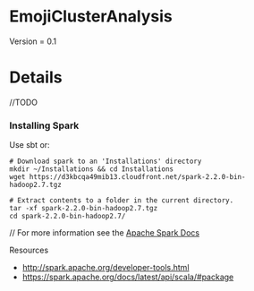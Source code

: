 # EmojiClusterAnalysis
Version = 0.1

# Details
//TODO



### Installing Spark

Use sbt or:


```
# Download spark to an 'Installations' directory
mkdir ~/Installations && cd Installations
wget https://d3kbcqa49mib13.cloudfront.net/spark-2.2.0-bin-hadoop2.7.tgz

# Extract contents to a folder in the current directory.
tar -xf spark-2.2.0-bin-hadoop2.7.tgz
cd spark-2.2.0-bin-hadoop2.7/

```


// For more information see the [Apache Spark Docs]()

Resources
* http://spark.apache.org/developer-tools.html
* https://spark.apache.org/docs/latest/api/scala/#package
